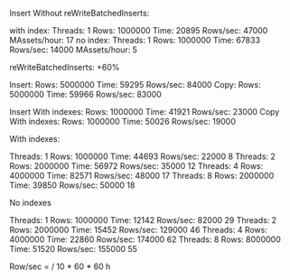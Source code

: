 Insert Without reWriteBatchedInserts:

with index: Threads: 1 Rows: 1000000 Time: 20895 Rows/sec: 47000 MAssets/hour: 17
no index:   Threads: 1 Rows: 1000000 Time: 67833 Rows/sec: 14000 MAssets/hour: 5

reWriteBatchedInserts: +60%


Insert: Rows: 5000000 Time: 59295 Rows/sec: 84000
Copy: Rows: 5000000 Time: 59966 Rows/sec: 83000

Insert With indexes: Rows: 1000000 Time: 41921 Rows/sec: 23000
Copy With indexes: Rows: 1000000 Time: 50026 Rows/sec: 19000


With indexes:

Threads: 1 Rows: 1000000 Time: 44693 Rows/sec: 22000   8
Threads: 2 Rows: 2000000 Time: 56972 Rows/sec: 35000   12
Threads: 4 Rows: 4000000 Time: 82571 Rows/sec: 48000   17
Threads: 8 Rows: 2000000 Time: 39850 Rows/sec: 50000   18

No indexes

Threads: 1 Rows: 1000000 Time: 12142 Rows/sec: 82000   29
Threads: 2 Rows: 2000000 Time: 15452 Rows/sec: 129000  46
Threads: 4 Rows: 4000000 Time: 22860 Rows/sec: 174000  62
Threads: 8 Rows: 8000000 Time: 51520 Rows/sec: 155000  55

Row/sec = / 10 * 60 * 60 h
